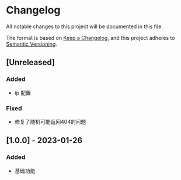 # Changelog
All notable changes to this project will be documented in this file.

The format is based on [Keep a Changelog](https://keepachangelog.com/en/1.0.0/),
and this project adheres to [Semantic Versioning](https://semver.org/spec/v2.0.0.html).

## [Unreleased]
### Added
- ip 配置

### Fixed
- 修复了随机可能返回404的问题

## [1.0.0] - 2023-01-26
### Added
- 基础功能
